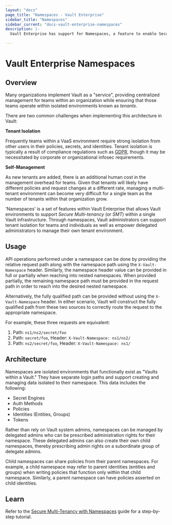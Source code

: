 ```yaml
---
layout: "docs"
page_title: "Namespaces - Vault Enterprise"
sidebar_title: "Namespaces"
sidebar_current: "docs-vault-enterprise-namespaces"
description: |-
  Vault Enterprise has support for Namespaces, a feature to enable Secure Multi-tenancy (SMT) and self-management.

---
```


# Vault Enterprise Namespaces

## Overview

Many organizations implement Vault as a "service", providing centralized
management for teams within an organization while ensuring that those teams
operate within isolated environments known as *tenants*.

There are two common challenges when implementing this architecture in Vault:

**Tenant Isolation**

Frequently teams within a VaaS environment require strong isolation from other
users in their policies, secrets, and identities. Tenant isolation is typically a
result of compliance regulations such as [GDPR](https://www.eugdpr.org/), though it may
be necessitated by corporate or organizational infosec requirements.

**Self-Management**

As new tenants are added, there is an additional human cost in the management
overhead for teams. Given that tenants will likely have different policies and
request changes at a different rate, managing a multi-tenant environment can
become very difficult for a single team as the number of tenants within that
organization grow.

'Namespaces' is a set of features within Vault Enterprise that allows Vault
environments to support *Secure Multi-tenancy* (or *SMT*) within a single Vault
infrastructure. Through namespaces, Vault administrators can support tenant isolation
for teams and individuals as well as empower delegated administrators to manage their
own tenant environment.

## Usage

API operations performed under a namespace can be done by providing the relative
request path along with the namespace path using the `X-Vault-Namespace` header.
Similarly, the namespace header value can be provided in full or partially when
reaching into nested namespaces. When provided partially, the remaining
namespace path must be provided in the request path in order to reach into the
desired nested namespace.

Alternatively, the fully qualified path can be provided without using the
`X-Vault-Namespace` header. In either scenario, Vault will construct the fully
qualified path from these two sources to correctly route the request to the
appropriate namespace.

For example, these three requests are equivalent:
1. Path: `ns1/ns2/secret/foo`
2. Path: `secret/foo`, Header: `X-Vault-Namespace: ns1/ns2/`
3. Path: `ns2/secret/foo`, Header: `X-Vault-Namespace: ns1/`

## Architecture

Namespaces are isolated environments that functionally exist as "Vaults within a Vault."
They have separate login paths and support creating and managing data isolated to their
namespace. This data includes the following:

- Secret Engines
- Auth Methods
- Policies
- Identities (Entities, Groups)
- Tokens

Rather than rely on Vault system admins, namespaces can be managed by delegated admins who
can be prescribed administration rights for their namespace. These delegated admins can also
create their own child namespaces, thereby prescribing admin rights on a subordinate group
of delegate admins.

Child namespaces can share policies from their parent namespaces. For example, a child namespace
may refer to parent identities (entities and groups) when writing policies that function only
within that child namespace. Similarly, a parent namespace can have policies asserted on child
identities.

## Learn

Refer to the [Secure Multi-Tenancy with Namespaces](https://learn.hashicorp.com/vault/operations/namespaces)
guide for a step-by-step tutorial.
